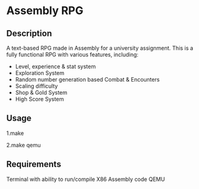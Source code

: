 # Assembly RPG

## Description
A text-based RPG made in Assembly for a university assignment. This is a fully functional RPG with various features, including:

* Level, experience & stat system
* Exploration System
* Random number generation based Combat & Encounters
* Scaling difficulty
* Shop & Gold System
* High Score System

## Usage
1.make

2.make qemu

## Requirements
Terminal with ability to run/compile X86 Assembly code
QEMU
